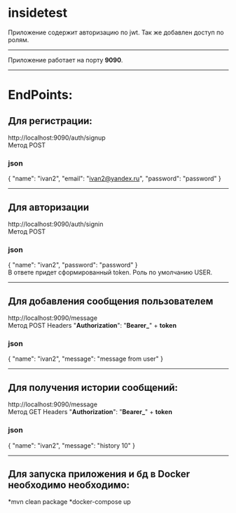 # insidetest
Приложение содержит авторизацию по jwt. Так же добавлен доступ по ролям. 
***
Приложение работает на порту **9090**. 
***
# EndPoints: 
## Для регистрации: ##
http://localhost:9090/auth/signup
<br/>Метод POST
### json ###
{
"name": "ivan2",
"email": "ivan2@yandex.ru",
"password": "password"
}
***
## Для авторизации ##
http://localhost:9090/auth/signin
<br/>Метод POST
### json ###
{
"name": "ivan2",
"password": "password"
}
<br/>В ответе придет сформированный token. Роль по умолчанию USER.
***
## Для добавления сообщения пользователем ##
http://localhost:9090/message
<br/>Метод POST
Headers "**Authorization**": "**Bearer_**" + **token**
### json ###
{
"name": "ivan2",
"message": "message from user"
}
***
## Для получения истории сообщений: ##
http://localhost:9090/message
<br/>Метод GET
Headers "**Authorization**": "**Bearer_**" + **token**
### json ###
{
"name": "ivan2",
"message": "history 10"
}
***
## Для запуска приложения и бд в Docker необходимо необходимо: ##
*mvn clean package
*docker-compose up

